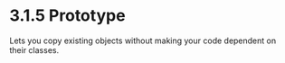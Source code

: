 # 3.1.5 Prototype

Lets you copy existing objects without making your code dependent on their classes.